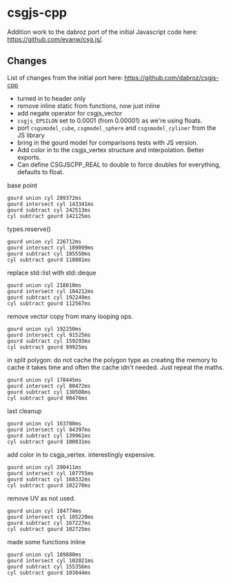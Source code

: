# csgjs-cpp

Addition work to the dabroz port of the initial Javascript code here: https://github.com/evanw/csg.js/.

## Changes

List of changes from the initial port here: https://github.com/dabroz/csgjs-cpp

* turned in to header only
* remove inline static from functions, now just inline
* add negate operator for csgjs_vector
* `csgjs_EPSILON` set to 0.0001 (from 0.00001) as we're using floats.
* port `csgsmodel_cube`, `csgmodel_sphere` and `csgsmodel_cyliner` from the JS library
* bring in the gourd model for comparisons tests with JS version.
* Add color in to the csgjs_vertex structure and interpolation. Better exports.
* Can define CSGJSCPP_REAL to double to force doubles for everything, defaults to float.

base point

    gourd union cyl 289372ms
    gourd intersect cyl 143341ms
    gourd subtract cyl 242513ms
    cyl subtract gourd 142125ms

types.reserve()

    gourd union cyl 226712ms
    gourd intersect cyl 109099ms
    gourd subtract cyl 185550ms
    cyl subtract gourd 118081ms

replace std::list with std::deque

    gourd union cyl 218010ms
    gourd intersect cyl 104212ms
    gourd subtract cyl 192249ms
    cyl subtract gourd 112567ms

remove vector copy from many looping ops.

    gourd union cyl 192250ms
    gourd intersect cyl 91525ms
    gourd subtract cyl 159293ms
    cyl subtract gourd 99925ms

in split polygon: do not cache the polygon type as creating the memory to cache
it takes time and often the cache idn't needed. Just repeat the maths.

    gourd union cyl 178445ms
    gourd intersect cyl 80472ms
    gourd subtract cyl 138508ms
    cyl subtract gourd 90476ms

last cleanup

    gourd union cyl 163780ms
    gourd intersect cyl 84397ms
    gourd subtract cyl 139961ms
    cyl subtract gourd 100031ms

add color in to csgjs_vertex. interestingly expensive.

    gourd union cyl 200411ms
    gourd intersect cyl 107755ms
    gourd subtract cyl 168332ms
    cyl subtract gourd 102270ms

remove UV as not used.

    gourd union cyl 184774ms
    gourd intersect cyl 105220ms
    gourd subtract cyl 167227ms
    cyl subtract gourd 102725ms

made some functions inline

    gourd union cyl 189880ms
    gourd intersect cyl 102021ms
    gourd subtract cyl 155356ms
    cyl subtract gourd 103044ms
